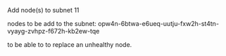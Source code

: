 Add node(s) to subnet 11

  nodes to be add to the subnet: opw4n-6btwa-e6ueq-uutju-fxw2h-st4tn-vyayg-zvhpz-f672h-kb2ew-tqe
    
to be able to to replace an unhealthy node.
